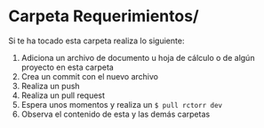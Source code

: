 # Carpeta Requerimientos/

Si te ha tocado esta carpeta realiza lo siguiente:

1. Adiciona un archivo de documento u hoja de cálculo o de algún proyecto en esta carpeta
1. Crea un commit con el nuevo archivo
1. Realiza un push
1. Realiza un pull request
1. Espera unos momentos y realiza un ```$ pull rctorr dev```
1. Observa el contenido de esta y las demás carpetas
